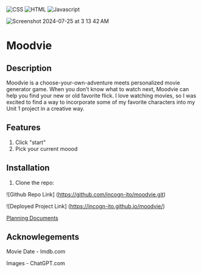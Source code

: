 ![CSS](https://img.shields.io/badge/CSS-239120?&style=for-the-badge&logo=css3&logoColor=white) ![HTML](https://img.shields.io/badge/HTML-239120?style=for-the-badge&logo=html5&logoColor=white) ![Javascript](https://img.shields.io/badge/JavaScript-F7DF1E?style=for-the-badge&logo=javascript&logoColor=black) 

![Screenshot 2024-07-25 at 3 13 42 AM](https://github.com/user-attachments/assets/12a70d62-79b0-46ae-a089-b71508ebe0a8)

# Moodvie  

## Description
Moodvie is a choose-your-own-adventure meets personalized movie generator game. When you don’t know what to watch next, Moodvie can help you find your new or old favorite flick. I love watching movies, so I was excited to find a way to incorporate some of my favorite characters into my Unit 1 project in a creative way. 

## Features
1. Click "start"
2. Pick your current moood

## Installation
1. Clone the repo:

![Github Repo Link] (https://github.com/incogn-ito/moodvie.git)

![Deployed Project Link] (https://incogn-ito.github.io/moodvie/)

[Planning Documents](https://docs.google.com/document/d/14sEc207wUQUH7VWI_DEM9FekjYFtgBQHSiLgz_-qOk4/edit?usp=sharing)

## Acknowlegements

Movie Date - Imdb.com 

Images - ChatGPT.com

